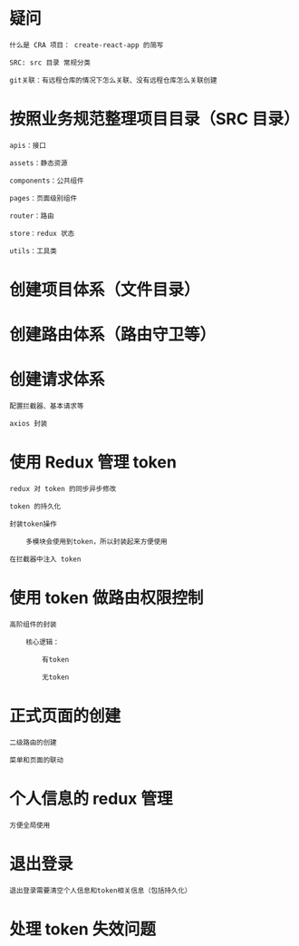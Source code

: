 # 疑问

    什么是 CRA 项目： create-react-app 的简写

    SRC: src 目录 常规分类

    git关联：有远程仓库的情况下怎么关联、没有远程仓库怎么关联创建

# 按照业务规范整理项目目录（SRC 目录）

    apis：接口

    assets：静态资源

    components：公共组件

    pages：页面级别组件

    router：路由

    store：redux 状态

    utils：工具类

# 创建项目体系（文件目录）

# 创建路由体系（路由守卫等）

# 创建请求体系

    配置拦截器、基本请求等

    axios 封装

# 使用 Redux 管理 token

    redux 对 token 的同步异步修改

    token 的持久化

    封装token操作

        多模块会使用到token，所以封装起来方便使用

    在拦截器中注入 token

# 使用 token 做路由权限控制

    高阶组件的封装

        核心逻辑：

            有token

            无token

# 正式页面的创建

    二级路由的创建

    菜单和页面的联动

# 个人信息的 redux 管理

    方便全局使用

# 退出登录

    退出登录需要清空个人信息和token相关信息（包括持久化）

# 处理 token 失效问题
